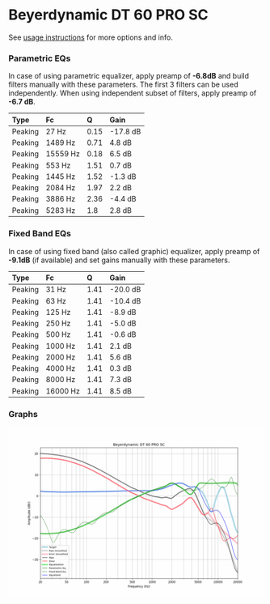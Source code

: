 # Beyerdynamic DT 60 PRO SC
See [usage instructions](https://github.com/jaakkopasanen/AutoEq#usage) for more options and info.

### Parametric EQs
In case of using parametric equalizer, apply preamp of **-6.8dB** and build filters manually
with these parameters. The first 3 filters can be used independently.
When using independent subset of filters, apply preamp of **-6.7 dB**.

| Type    | Fc       |    Q | Gain     |
|:--------|:---------|:-----|:---------|
| Peaking | 27 Hz    | 0.15 | -17.8 dB |
| Peaking | 1489 Hz  | 0.71 | 4.8 dB   |
| Peaking | 15559 Hz | 0.18 | 6.5 dB   |
| Peaking | 553 Hz   | 1.51 | 0.7 dB   |
| Peaking | 1445 Hz  | 1.52 | -1.3 dB  |
| Peaking | 2084 Hz  | 1.97 | 2.2 dB   |
| Peaking | 3886 Hz  | 2.36 | -4.4 dB  |
| Peaking | 5283 Hz  | 1.8  | 2.8 dB   |

### Fixed Band EQs
In case of using fixed band (also called graphic) equalizer, apply preamp of **-9.1dB**
(if available) and set gains manually with these parameters.

| Type    | Fc       |    Q | Gain     |
|:--------|:---------|:-----|:---------|
| Peaking | 31 Hz    | 1.41 | -20.0 dB |
| Peaking | 63 Hz    | 1.41 | -10.4 dB |
| Peaking | 125 Hz   | 1.41 | -8.9 dB  |
| Peaking | 250 Hz   | 1.41 | -5.0 dB  |
| Peaking | 500 Hz   | 1.41 | -0.6 dB  |
| Peaking | 1000 Hz  | 1.41 | 2.1 dB   |
| Peaking | 2000 Hz  | 1.41 | 5.6 dB   |
| Peaking | 4000 Hz  | 1.41 | 0.3 dB   |
| Peaking | 8000 Hz  | 1.41 | 7.3 dB   |
| Peaking | 16000 Hz | 1.41 | 8.5 dB   |

### Graphs
![](./Beyerdynamic%20DT%2060%20PRO%20SC.png)